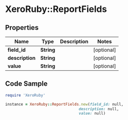 # XeroRuby::ReportFields

## Properties

Name | Type | Description | Notes
------------ | ------------- | ------------- | -------------
**field_id** | **String** |  | [optional] 
**description** | **String** |  | [optional] 
**value** | **String** |  | [optional] 

## Code Sample

```ruby
require 'XeroRuby'

instance = XeroRuby::ReportFields.new(field_id: null,
                                 description: null,
                                 value: null)
```


